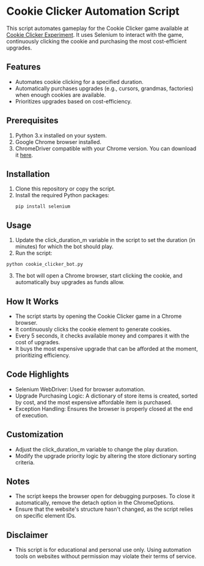 # Cookie Clicker Automation Script

This script automates gameplay for the Cookie Clicker game available at [Cookie Clicker Experiment](https://orteil.dashnet.org/experiments/cookie/). It uses Selenium to interact with the game, continuously clicking the cookie and purchasing the most cost-efficient upgrades.

## Features

- Automates cookie clicking for a specified duration.
- Automatically purchases upgrades (e.g., cursors, grandmas, factories) when enough cookies are available.
- Prioritizes upgrades based on cost-efficiency.

## Prerequisites

1. Python 3.x installed on your system.
2. Google Chrome browser installed.
3. ChromeDriver compatible with your Chrome version. You can download it [here](https://sites.google.com/a/chromium.org/chromedriver/).

## Installation

1. Clone this repository or copy the script.
2. Install the required Python packages:
   ```
   pip install selenium
   ```

## Usage

1. Update the click_duration_m variable in the script to set the duration (in minutes) for which the bot should play.
2. Run the script:

```
python cookie_clicker_bot.py
```

3. The bot will open a Chrome browser, start clicking the cookie, and automatically buy upgrades as funds allow.

## How It Works

- The script starts by opening the Cookie Clicker game in a Chrome browser.
- It continuously clicks the cookie element to generate cookies.
- Every 5 seconds, it checks available money and compares it with the cost of upgrades.
- It buys the most expensive upgrade that can be afforded at the moment, prioritizing efficiency.

## Code Highlights

- Selenium WebDriver: Used for browser automation.
- Upgrade Purchasing Logic: A dictionary of store items is created, sorted by cost, and the most expensive affordable item is purchased.
- Exception Handling: Ensures the browser is properly closed at the end of execution.

## Customization

- Adjust the click_duration_m variable to change the play duration.
- Modify the upgrade priority logic by altering the store dictionary sorting criteria.

## Notes

- The script keeps the browser open for debugging purposes. To close it automatically, remove the detach option in the ChromeOptions.
- Ensure that the website's structure hasn't changed, as the script relies on specific element IDs.

## Disclaimer

- This script is for educational and personal use only. Using automation tools on websites without permission may violate their terms of service.
